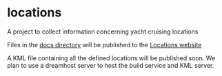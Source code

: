 # locations
A project to collect information concerning yacht cruising locations

Files in the [docs directory](.docs) will be published to the [Locations website](https://smr547.github.io/locations/)

A KML file containing all the defined locations will be published soon. We plan to use a dreamhost server
to host the build service and KML server.
